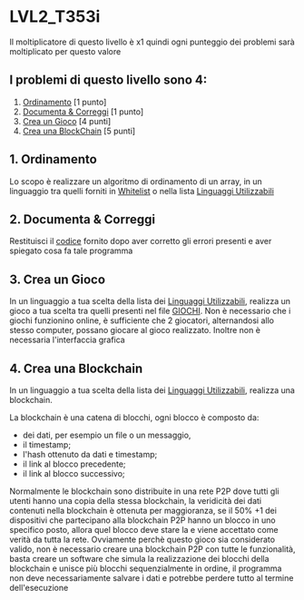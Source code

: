 # LVL2_T353i
Il moltiplicatore di questo livello è x1 quindi ogni punteggio dei problemi sarà moltiplicato per questo valore
## I problemi di questo livello sono 4:
1. [Ordinamento](Ordinamento/) [1 punto]
2. [Documenta & Correggi](Documenta/) [1 punto]
3. [Crea un Gioco](Crea_un_Gioco/) [4 punti]
4. [Crea una BlockChain](Crea_una_Blockchain/) [5 punti]

## 1. Ordinamento
Lo scopo è realizzare un algoritmo di ordinamento di un array, in un linguaggio tra quelli forniti in [Whitelist](/WHITELIST.md) o nella lista [Linguaggi Utilizzabili](/LINGUAGGI_UTILIZZABILI.md)

## 2. Documenta & Correggi
Restituisci il [codice](Documenta/BuggedSourceCode.c) fornito dopo aver corretto gli errori presenti e aver spiegato cosa fa tale programma

## 3. Crea un Gioco
In un linguaggio a tua scelta della lista dei [Linguaggi Utilizzabili](/LINGUAGGI_UTILIZZABILI.md), realizza un gioco a tua scelta tra quelli presenti nel file [GIOCHI](/GIOCHI.md). Non è necessario che i giochi funzionino online, è sufficiente che 2 giocatori, alternandosi allo stesso computer, possano giocare al gioco realizzato. Inoltre non è necessaria l'interfaccia grafica

## 4. Crea una Blockchain
In un linguaggio a tua scelta della lista dei [Linguaggi Utilizzabili](/LINGUAGGI_UTILIZZABILI.md), realizza una blockchain.

La blockchain è una catena di blocchi, ogni blocco è composto da:
* dei dati, per esempio un file o un messaggio,
* il timestamp;
* l'hash ottenuto da dati e timestamp;
* il link al blocco precedente;
* il link al blocco successivo;

Normalmente le blockchain sono distribuite in una rete P2P dove tutti gli utenti hanno una copia della stessa blockchain, la veridicità dei dati contenuti nella blockchain è ottenuta per maggioranza, se il 50% +1 dei dispositivi che partecipano alla blockchain P2P hanno un blocco in uno specifico posto, allora quel blocco deve stare la e viene accettato come verità da tutta la rete.
Ovviamente perchè questo gioco sia considerato valido, non è necessario creare una blockchain P2P con tutte le funzionalità, basta creare un software che simula la realizzazione dei blocchi della blockchain e unisce più blocchi sequenzialmente in ordine, il programma non deve necessariamente salvare i dati e potrebbe perdere tutto al termine dell'esecuzione
